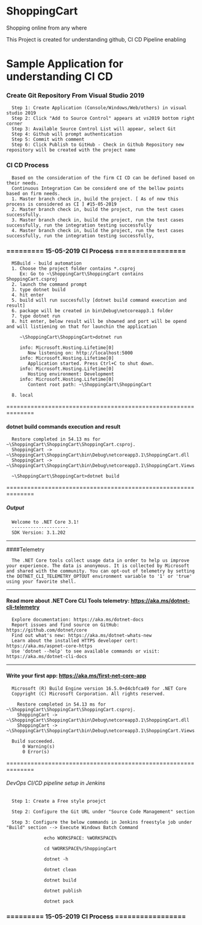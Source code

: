 # ShoppingCart

Shopping online from any where

This Project is created for understanding github, CI CD Pipeline enabling

# Sample Application for understanding CI CD

### Create Git Repository From Visual Studio 2019
      Step 1: Create Application (Console/Windows/Web/others) in visual studio 2019
      Step 2: Click "Add to Source Control" appears at vs2019 bottom right corner 
      Step 3: Available Source Control List will appear, select Git
      Step 4: Github will prompt authentication
      Step 5: Commit with comment
      Step 6: Click Publish to GitHub - Check in Github Repository new repository will be created with the project name

### CI CD Process
      Based on the consideration of the firm CI CD can be defined based on their needs.
      Continuous Integration Can be considerd one of the bellow points based on firm needs.
      1. Master branch check in, build the project. [ As of now this process is considered as CI ] #15-05-2019
      2. Master branch check in, build the project, run the test cases successfully.
      3. Master branch check in, build the project, run the test cases successfully, run the integration testing successfully
      4. Master branch check in, build the project, run the test cases successfully, run the integration testing successfully, 

### ========= 15-05-2019 CI Process =================
      MSBuild - build automation
      1. Choose the project folder contains *.csproj 
         Ex: Go to ~\ShoppingCart\ShoppingCart contains ShoppingCart.csproj
      2. launch the command prompt
      3. type dotnet build
      4. hit enter
      5. build will run succesfully [dotnet build command execution and result] 
      6. package will be created in bin\Debug\netcoreapp3.1 folder
      7. type dotnet run
      8. hit enter, below result will be showned and port will be opend and will listiening on that for launchin the application
      
         ~\ShoppingCart\ShoppingCart>dotnet run
         
         info: Microsoft.Hosting.Lifetime[0]
            Now listening on: http://localhost:5000
         info: Microsoft.Hosting.Lifetime[0]
            Application started. Press Ctrl+C to shut down.
         info: Microsoft.Hosting.Lifetime[0]
            Hosting environment: Development
         info: Microsoft.Hosting.Lifetime[0]
            Content root path: ~\ShoppingCart\ShoppingCart
            
      8. local
      
==============================================================

#### dotnet build commands execution and result

      Restore completed in 54.13 ms for ~\ShoppingCart\ShoppingCart\ShoppingCart.csproj.
      ShoppingCart -> ~\ShoppingCart\ShoppingCart\bin\Debug\netcoreapp3.1\ShoppingCart.dll
      ShoppingCart -> ~\ShoppingCart\ShoppingCart\bin\Debug\netcoreapp3.1\ShoppingCart.Views.dll
      
      ~\ShoppingCart\ShoppingCart>dotnet build

==============================================================

##### Output

      Welcome to .NET Core 3.1!
      ---------------------
      SDK Version: 3.1.202

------------------

####Telemetry

      The .NET Core tools collect usage data in order to help us improve your experience. The data is anonymous. It is collected by Microsoft and shared with the community. You can opt-out of telemetry by setting the DOTNET_CLI_TELEMETRY_OPTOUT environment variable to '1' or 'true' using your favorite shell.

----------------

####  Read more about .NET Core CLI Tools telemetry: https://aka.ms/dotnet-cli-telemetry


      Explore documentation: https://aka.ms/dotnet-docs
      Report issues and find source on GitHub: https://github.com/dotnet/core
      Find out what's new: https://aka.ms/dotnet-whats-new
      Learn about the installed HTTPS developer cert: https://aka.ms/aspnet-core-https
      Use 'dotnet --help' to see available commands or visit: https://aka.ms/dotnet-cli-docs

--------------------------------------------------------------------------------------

#### Write your first app: https://aka.ms/first-net-core-app

      Microsoft (R) Build Engine version 16.5.0+d4cbfca49 for .NET Core
      Copyright (C) Microsoft Corporation. All rights reserved.

        Restore completed in 54.13 ms for ~\ShoppingCart\ShoppingCart\ShoppingCart.csproj.
        ShoppingCart -> ~\ShoppingCart\ShoppingCart\bin\Debug\netcoreapp3.1\ShoppingCart.dll
        ShoppingCart -> ~\ShoppingCart\ShoppingCart\bin\Debug\netcoreapp3.1\ShoppingCart.Views.dll

      Build succeeded.
          0 Warning(s)
          0 Error(s)
          
==============================================================

###### DevOps CI/CD pipeline setup in Jenkins

      Step 1: Create a Free style proejct
      
      Step 2: Configure the Git URL under "Source Code Management" section
      
      Step 3: Configure the below commands in Jenkins freestyle job under "Build" section --> Execute Windows Batch Command

                  echo WORKSPACE: %WORKSPACE%

                  cd %WORKSPACE%/ShoppingCart

                  dotnet -h

                  dotnet clean 

                  dotnet build

                  dotnet publish

                  dotnet pack


### ========= 15-05-2019 CI Process =================
